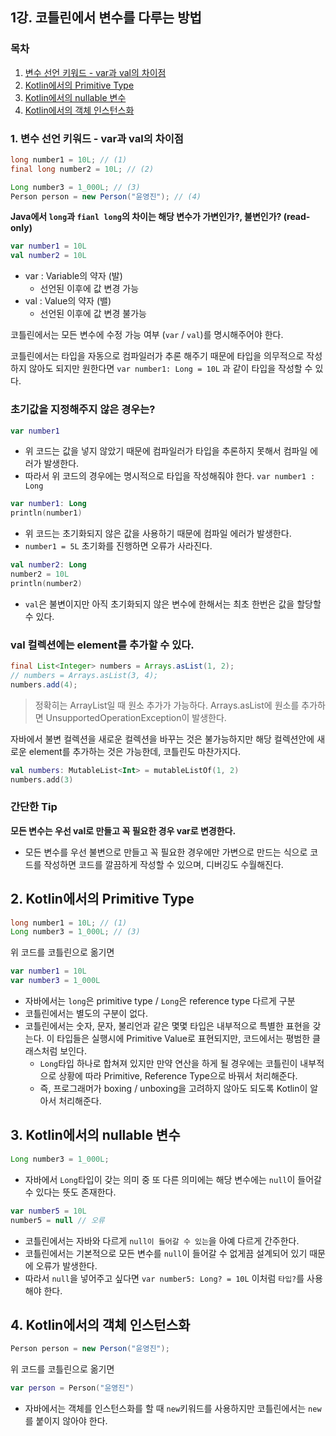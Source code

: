 ## 1강. 코틀린에서 변수를 다루는 방법
 
### 목차

1. [변수 선언 키워드 - var과 val의 차이점](#1-변수-선언-키워드---var과-val의-차이점)
2. [Kotlin에서의 Primitive Type](#2-kotlin에서의-primitive-type)
3. [Kotlin에서의 nullable 변수](#3-kotlin에서의-nullable-변수)
4. [Kotlin에서의 객체 인스턴스화](#4-kotlin에서의-객체-인스턴스화)

### 1. 변수 선언 키워드 - var과 val의 차이점

```java
long number1 = 10L; // (1)
final long number2 = 10L; // (2)

Long number3 = 1_000L; // (3)
Person person = new Person("윤영진"); // (4)
```

**Java에서 `long`과 `fianl long`의 차이는 해당 변수가 가변인가?, 불변인가? (read-only)**

```kotlin
var number1 = 10L
val number2 = 10L
```
- var : Variable의 약자 (발)
  - 선언된 이후에 값 변경 가능
- val : Value의 약자 (밸)
  - 선언된 이후에 값 변경 불가능

코틀린에서는 모든 변수에 수정 가능 여부 (`var` / `val`)를 명시해주어야 한다.

코틀린에서는 타입을 자동으로 컴파일러가 추론 해주기 때문에 타입을 의무적으로 작성하지 않아도 되지만 원한다면 `var number1: Long = 10L` 과 같이 타입을 작성할 수 있다.

### 초기값을 지정해주지 않은 경우는?

```kotlin
var number1 
```
- 위 코드는 값을 넣지 않았기 때문에 컴파일러가 타입을 추론하지 못해서 컴파일 에러가 발생한다.
- 따라서 위 코드의 경우에는 명시적으로 타입을 작성해줘야 한다. `var number1 : Long`

```kotlin
var number1: Long
println(number1)
```
- 위 코드는 초기화되지 않은 값을 사용하기 때문에 컴파일 에러가 발생한다.
- `number1 = 5L` 초기화를 진행하면 오류가 사라진다.

```kotlin
val number2: Long
number2 = 10L
println(number2)
```
- `val`은 불변이지만 아직 초기화되지 않은 변수에 한해서는 최초 한번은 값을 할당할 수 있다.

### val 컬렉션에는 element를 추가할 수 있다.
```java
final List<Integer> numbers = Arrays.asList(1, 2);
// numbers = Arrays.asList(3, 4);
numbers.add(4);
```

> 정확히는 ArrayList일 때 원소 추가가 가능하다. Arrays.asList에 원소를 추가하면 UnsupportedOperationException이 발생한다.

자바에서 불변 컬렉션을 새로운 컬렉션을 바꾸는 것은 불가능하지만 해당 컬렉션안에 새로운 element를 추가하는 것은 가능한데, 코틀린도 마찬가지다.

```kotlin
val numbers: MutableList<Int> = mutableListOf(1, 2)
numbers.add(3)
```

### 간단한 Tip

**모든 변수는 우선 val로 만들고 꼭 필요한 경우 var로 변경한다.**
- 모든 변수를 우선 불변으로 만들고 꼭 필요한 경우에만 가변으로 만드는 식으로 코드를 작성하면 코드를 깔끔하게 작성할 수 있으며, 디버깅도 수월해진다.

## 2. Kotlin에서의 Primitive Type

```java
long number1 = 10L; // (1)
Long number3 = 1_000L; // (3)
```

위 코드를 코틀린으로 옮기면

```kotlin
var number1 = 10L
var number3 = 1_000L
```
- 자바에서는 `long`은 primitive type / `Long`은 reference type 다르게 구분
- 코틀린에서는 별도의 구분이 없다. 
- 코틀린에서는 숫자, 문자, 불리언과 같은 몇몇 타입은 내부적으로 특별한 표현을 갖는다. 이 타입들은 실행시에 Primitive Value로 표현되지만, 코드에서는 평범한 클래스처럼 보인다.
  - `Long`타입 하나로 합쳐져 있지만 만약 연산을 하게 될 경우에는 코틀린이 내부적으로 상황에 따라 Primitive, Reference Type으로 바꿔서 처리해준다.
  - 즉, 프로그래머가 boxing / unboxing을 고려하지 않아도 되도록 Kotlin이 알아서 처리해준다.

## 3. Kotlin에서의 nullable 변수

```java
Long number3 = 1_000L; 
```
- 자바에서 `Long`타입이 갖는 의미 중 또 다른 의미에는 해당 변수에는 `null`이 들어갈 수 있다는 뜻도 존재한다.

```kotlin
var number5 = 10L
number5 = null // 오류

```
- 코틀린에서는 자바와 다르게 `null이 들어갈 수 있는`을 아예 다르게 간주한다.
- 코틀린에서는 기본적으로 모든 변수를 `null`이 들어갈 수 없게끔 설계되어 있기 때문에 오류가 발생한다.
- 따라서 `null`을 넣어주고 싶다면 `var number5: Long? = 10L` 이처럼 `타입?`를 사용해야 한다.

## 4. Kotlin에서의 객체 인스턴스화

```java
Person person = new Person("윤영진");
```

위 코드를 코틀린으로 옮기면

```kotlin
var person = Person("윤영진")
```
- 자바에서는 객체를 인스턴스화를 할 때 `new`키워드를 사용하지만 코틀린에서는 `new`를 붙이지 않아야 한다.

